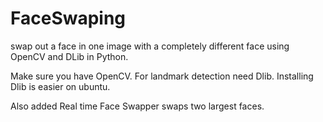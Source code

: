 # FaceSwaping
swap out a face in one image with a completely different face using OpenCV and DLib in Python.

Make sure you have OpenCV. 
For landmark detection need Dlib. Installing Dlib is easier on ubuntu.

Also added Real time Face Swapper swaps two largest faces.
